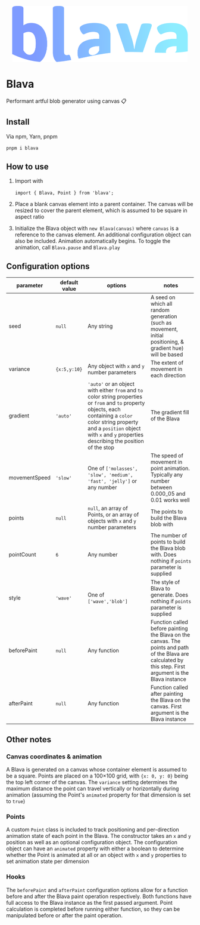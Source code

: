 <p style="text-align: center">
<img style="max-height: 150px;" src="https://raw.githubusercontent.com/greatnewslife/blava/c2734f71b8be8641b37c297f5aff3e4fac9b1f9e/docs/public/assets/blava-logo.png" alt="The Blava logo" />
</p>

# Blava

Performant artful blob generator using canvas 📋

## Install

Via npm, Yarn, pnpm

```bash
pnpm i blava
```

## How to use

1. Import with

   `import { Blava, Point } from 'blava';`

2. Place a blank canvas element into a parent container. The canvas will be resized to cover the parent element, which is assumed to be square in aspect ratio
3. Initialize the Blava object with `new Blava(canvas)` where `canvas` is a reference to the canvas element. An additional configuration object can also be included. Animation automatically begins. To toggle the animation, call `Blava.pause` and `Blava.play`

## Configuration options

| parameter     | default value | options                                                                                                                                                                                                                                                | notes                                                                                                                                                       |
| ------------- | ------------- | ------------------------------------------------------------------------------------------------------------------------------------------------------------------------------------------------------------------------------------------------------ | ----------------------------------------------------------------------------------------------------------------------------------------------------------- |
| seed          | `null`        | Any string                                                                                                                                                                                                                                             | A seed on which all random generation (such as movement, initial positioning, & gradient hue) will be based                                                 |
| variance      | `{x:5,y:10}`  | Any object with `x` and `y` number parameters                                                                                                                                                                                                          | The extent of movement in each direction                                                                                                                    |
| gradient      | `'auto'`      | `'auto'` or an object with either `from` and `to` color string properties or `from` and `to` property objects, each containing a `color` color string property and a `position` object with `x` and `y` properties describing the position of the stop | The gradient fill of the Blava                                                                                                                              |
| movementSpeed | `'slow'`      | One of `['molasses', 'slow', 'medium', 'fast', 'jelly']` or any number                                                                                                                                                                                 | The speed of movement in point animation. Typically any number between 0.000_05 and 0.01 works well                                                         |
| points        | `null`        | `null`, an array of Points, or an array of objects with `x` and `y` number parameters                                                                                                                                                                  | The points to build the Blava blob with                                                                                                                     |
| pointCount    | `6`           | Any number                                                                                                                                                                                                                                             | The number of points to build the Blava blob with. Does nothing if `points` parameter is supplied                                                           |
| style         | `'wave'`      | One of `['wave','blob']`                                                                                                                                                                                                                               | The style of Blava to generate. Does nothing if `points` parameter is supplied                                                                              |
| beforePaint   | `null`        | Any function                                                                                                                                                                                                                                           | Function called before painting the Blava on the canvas. The points and path of the Blava are calculated by this step. First argument is the Blava instance |
| afterPaint    | `null`        | Any function                                                                                                                                                                                                                                           | Function called after painting the Blava on the canvas. First argument is the Blava instance                                                                |

## Other notes

### Canvas coordinates & animation

A Blava is generated on a canvas whose container element is assumed to be a square. Points are placed on a 100×100 grid, with `{x: 0, y: 0}` being the top left corner of the canvas. The `variance` setting determines the maximum distance the point can travel vertically or horizontally during animation (assuming the Point's `animated` property for that dimension is set to `true`)

### Points

A custom `Point` class is included to track positioning and per-direction animation state of each point in the Blava. The constructor takes an `x` and `y` position as well as an optional configuration object. The configuration object can have an `animated` property with either a boolean to determine whether the Point is animated at all or an object with `x` and `y` properties to set animation state per dimension

### Hooks

The `beforePaint` and `afterPaint` configuration options allow for a function before and after the
Blava paint operation respectively. Both functions have full access to the Blava instance as the
first passed argument. Point calculation is completed before running either function, so they can
be manipulated before or after the paint operation.
